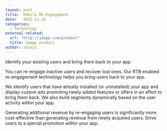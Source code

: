 ```yaml
---
layout: post
title:  Mobile Re-Engagement
date:   2015-11-25
categories:
  - technology
external-related:
  url: "http://jampp.com/product"
  title: Jampp product
author: alexis
---
```

Identify your existing users and bring them back to your app.

You can re-engage inactive users and recover lost ones. Our RTB enabled
re-engagement technology helps you bring users back to your app.


We identify users that have already installed (or uninstalled) your app and display custom ads promoting newly added features or offers in an effort to bring them back. We also build segments dynamically based on the user activity within your app.

Generating additional revenue by re-engaging users is significantly more cost-effective than generating revenue from newly acquired users. Drive users to a special promotion within your app.
